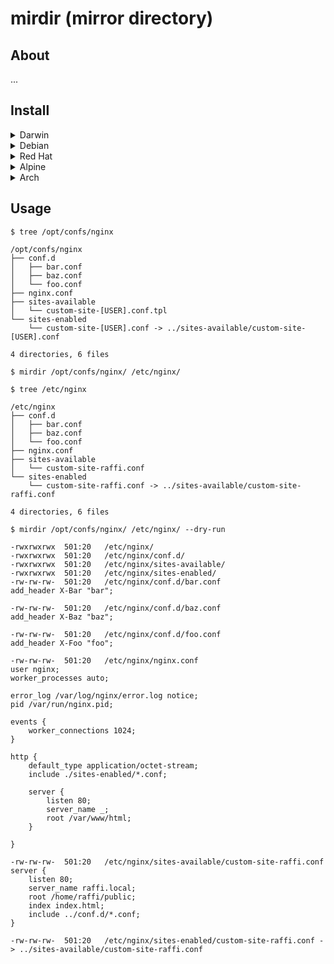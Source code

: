 # mirdir (mirror directory)

## About

...

## Install

<details>
  <summary>Darwin</summary>

  ### Intel & ARM

  ```shell
  brew tap null93/tap
  brew install mirdir
  ```
</details>

<details>
  <summary>Debian</summary>

  ### amd64

  ```shell
  curl -sL -o ./mirdir_0.0.1_amd64.deb https://github.com/null93/mirdir/releases/download/0.0.1/mirdir_0.0.1_amd64.deb
  sudo dpkg -i ./mirdir_0.0.1_amd64.deb
  rm ./mirdir_0.0.1_amd64.deb
  ```

  ### arm64

  ```shell
  curl -sL -o ./mirdir_0.0.1_arm64.deb https://github.com/null93/mirdir/releases/download/0.0.1/mirdir_0.0.1_arm64.deb
  sudo dpkg -i ./mirdir_0.0.1_arm64.deb
  rm ./mirdir_0.0.1_arm64.deb
  ```
</details>

<details>
  <summary>Red Hat</summary>

  ### aarch64

  ```shell
  rpm -i https://github.com/null93/mirdir/releases/download/0.0.1/mirdir-0.0.1-1.aarch64.rpm
  ```

  ### x86_64

  ```shell
  rpm -i https://github.com/null93/mirdir/releases/download/0.0.1/mirdir-0.0.1-1.x86_64.rpm
  ```
</details>

<details>
  <summary>Alpine</summary>

  ### aarch64

  ```shell
  curl -sL -o ./mirdir_0.0.1_aarch64.apk https://github.com/null93/mirdir/releases/download/0.0.1/mirdir_0.0.1_aarch64.apk
  apk add --allow-untrusted ./mirdir_0.0.1_aarch64.apk
  rm ./mirdir_0.0.1_aarch64.apk
  ```

  ### x86_64

  ```shell
  curl -sL -o ./mirdir_0.0.1_x86_64.apk https://github.com/null93/mirdir/releases/download/0.0.1/mirdir_0.0.1_x86_64.apk
  apk add --allow-untrusted ./mirdir_0.0.1_x86_64.apk
  rm ./mirdir_0.0.1_x86_64.apk
  ```
</details>

<details>
  <summary>Arch</summary>

  ### aarch64

  ```shell
  curl -sL -o ./mirdir-0.0.1-1-aarch64.pkg.tar.zst https://github.com/null93/mirdir/releases/download/0.0.1/mirdir-0.0.1-1-aarch64.pkg.tar.zst
  sudo pacman -U ./mirdir-0.0.1-1-aarch64.pkg.tar.zst
  rm ./mirdir-0.0.1-1-aarch64.pkg.tar.zst
  ```

  ### x86_64

  ```shell
  curl -sL -o ./mirdir-0.0.1-1-x86_64.pkg.tar.zst https://github.com/null93/mirdir/releases/download/0.0.1/mirdir-0.0.1-1-x86_64.pkg.tar.zst
  sudo pacman -U ./mirdir-0.0.1-1-x86_64.pkg.tar.zst
  rm ./mirdir-0.0.1-1-x86_64.pkg.tar.zst
  ```
</details>

## Usage

```shell
$ tree /opt/confs/nginx

/opt/confs/nginx
├── conf.d
│   ├── bar.conf
│   ├── baz.conf
│   └── foo.conf
├── nginx.conf
├── sites-available
│   └── custom-site-[USER].conf.tpl
└── sites-enabled
    └── custom-site-[USER].conf -> ../sites-available/custom-site-[USER].conf

4 directories, 6 files
```

```shell
$ mirdir /opt/confs/nginx/ /etc/nginx/
```

```shell
$ tree /etc/nginx

/etc/nginx
├── conf.d
│   ├── bar.conf
│   ├── baz.conf
│   └── foo.conf
├── nginx.conf
├── sites-available
│   └── custom-site-raffi.conf
└── sites-enabled
    └── custom-site-raffi.conf -> ../sites-available/custom-site-raffi.conf

4 directories, 6 files
```

```shell
$ mirdir /opt/confs/nginx/ /etc/nginx/ --dry-run

-rwxrwxrwx  501:20   /etc/nginx/
-rwxrwxrwx  501:20   /etc/nginx/conf.d/
-rwxrwxrwx  501:20   /etc/nginx/sites-available/
-rwxrwxrwx  501:20   /etc/nginx/sites-enabled/
-rw-rw-rw-  501:20   /etc/nginx/conf.d/bar.conf
add_header X-Bar "bar";

-rw-rw-rw-  501:20   /etc/nginx/conf.d/baz.conf
add_header X-Baz "baz";

-rw-rw-rw-  501:20   /etc/nginx/conf.d/foo.conf
add_header X-Foo "foo";

-rw-rw-rw-  501:20   /etc/nginx/nginx.conf
user nginx;
worker_processes auto;

error_log /var/log/nginx/error.log notice;
pid /var/run/nginx.pid;

events {
	worker_connections 1024;
}

http {
	default_type application/octet-stream;
	include ./sites-enabled/*.conf;

	server {
		listen 80;
		server_name _;
		root /var/www/html;
	}

}

-rw-rw-rw-  501:20   /etc/nginx/sites-available/custom-site-raffi.conf
server {
	listen 80;
	server_name raffi.local;
	root /home/raffi/public;
	index index.html;
	include ../conf.d/*.conf;
}

-rw-rw-rw-  501:20   /etc/nginx/sites-enabled/custom-site-raffi.conf -> ../sites-available/custom-site-raffi.conf
```

